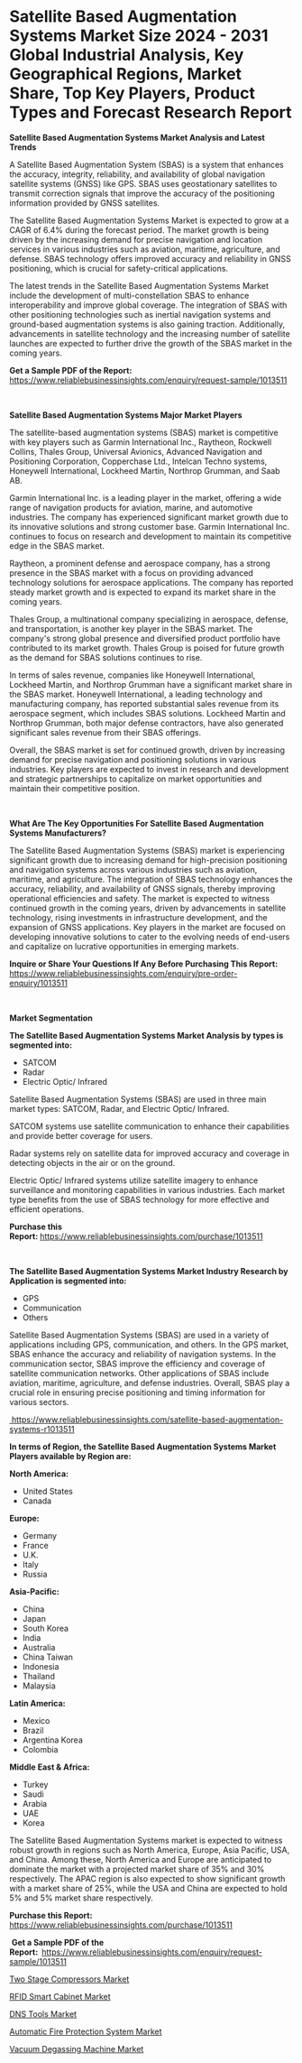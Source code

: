 <p><h1>Satellite Based Augmentation Systems Market Size 2024 - 2031 Global Industrial Analysis, Key Geographical Regions, Market Share, Top Key Players, Product Types and Forecast Research Report</h1></p><p><strong>Satellite Based Augmentation Systems Market Analysis and Latest Trends</strong></p>
<p><p>A Satellite Based Augmentation System (SBAS) is a system that enhances the accuracy, integrity, reliability, and availability of global navigation satellite systems (GNSS) like GPS. SBAS uses geostationary satellites to transmit correction signals that improve the accuracy of the positioning information provided by GNSS satellites.</p><p>The Satellite Based Augmentation Systems Market is expected to grow at a CAGR of 6.4% during the forecast period. The market growth is being driven by the increasing demand for precise navigation and location services in various industries such as aviation, maritime, agriculture, and defense. SBAS technology offers improved accuracy and reliability in GNSS positioning, which is crucial for safety-critical applications.</p><p>The latest trends in the Satellite Based Augmentation Systems Market include the development of multi-constellation SBAS to enhance interoperability and improve global coverage. The integration of SBAS with other positioning technologies such as inertial navigation systems and ground-based augmentation systems is also gaining traction. Additionally, advancements in satellite technology and the increasing number of satellite launches are expected to further drive the growth of the SBAS market in the coming years.</p></p>
<p><strong>Get a Sample PDF of the Report:&nbsp;</strong> <a href="https://www.reliablebusinessinsights.com/enquiry/request-sample/1013511">https://www.reliablebusinessinsights.com/enquiry/request-sample/1013511</a></p>
<p>&nbsp;</p>
<p><strong>Satellite Based Augmentation Systems Major Market Players</strong></p>
<p><p>The satellite-based augmentation systems (SBAS) market is competitive with key players such as Garmin International Inc., Raytheon, Rockwell Collins, Thales Group, Universal Avionics, Advanced Navigation and Positioning Corporation, Copperchase Ltd., Intelcan Techno systems, Honeywell International, Lockheed Martin, Northrop Grumman, and Saab AB.</p><p>Garmin International Inc. is a leading player in the market, offering a wide range of navigation products for aviation, marine, and automotive industries. The company has experienced significant market growth due to its innovative solutions and strong customer base. Garmin International Inc. continues to focus on research and development to maintain its competitive edge in the SBAS market.</p><p>Raytheon, a prominent defense and aerospace company, has a strong presence in the SBAS market with a focus on providing advanced technology solutions for aerospace applications. The company has reported steady market growth and is expected to expand its market share in the coming years.</p><p>Thales Group, a multinational company specializing in aerospace, defense, and transportation, is another key player in the SBAS market. The company's strong global presence and diversified product portfolio have contributed to its market growth. Thales Group is poised for future growth as the demand for SBAS solutions continues to rise.</p><p>In terms of sales revenue, companies like Honeywell International, Lockheed Martin, and Northrop Grumman have a significant market share in the SBAS market. Honeywell International, a leading technology and manufacturing company, has reported substantial sales revenue from its aerospace segment, which includes SBAS solutions. Lockheed Martin and Northrop Grumman, both major defense contractors, have also generated significant sales revenue from their SBAS offerings.</p><p>Overall, the SBAS market is set for continued growth, driven by increasing demand for precise navigation and positioning solutions in various industries. Key players are expected to invest in research and development and strategic partnerships to capitalize on market opportunities and maintain their competitive position.</p></p>
<p>&nbsp;</p>
<p><strong>What Are The Key Opportunities For Satellite Based Augmentation Systems Manufacturers?</strong></p>
<p><p>The Satellite Based Augmentation Systems (SBAS) market is experiencing significant growth due to increasing demand for high-precision positioning and navigation systems across various industries such as aviation, maritime, and agriculture. The integration of SBAS technology enhances the accuracy, reliability, and availability of GNSS signals, thereby improving operational efficiencies and safety. The market is expected to witness continued growth in the coming years, driven by advancements in satellite technology, rising investments in infrastructure development, and the expansion of GNSS applications. Key players in the market are focused on developing innovative solutions to cater to the evolving needs of end-users and capitalize on lucrative opportunities in emerging markets.</p></p>
<p><strong>Inquire or Share Your Questions If Any Before Purchasing This Report:</strong> <a href="https://www.reliablebusinessinsights.com/enquiry/pre-order-enquiry/1013511">https://www.reliablebusinessinsights.com/enquiry/pre-order-enquiry/1013511</a></p>
<p>&nbsp;</p>
<p><strong>Market Segmentation</strong></p>
<p><strong>The Satellite Based Augmentation Systems Market Analysis by types is segmented into:</strong></p>
<p><ul><li>SATCOM</li><li>Radar</li><li>Electric Optic/ Infrared</li></ul></p>
<p><p>Satellite Based Augmentation Systems (SBAS) are used in three main market types: SATCOM, Radar, and Electric Optic/ Infrared. </p><p>SATCOM systems use satellite communication to enhance their capabilities and provide better coverage for users. </p><p>Radar systems rely on satellite data for improved accuracy and coverage in detecting objects in the air or on the ground. </p><p>Electric Optic/ Infrared systems utilize satellite imagery to enhance surveillance and monitoring capabilities in various industries. Each market type benefits from the use of SBAS technology for more effective and efficient operations.</p></p>
<p><strong>Purchase this Report:&nbsp;</strong><a href="https://www.reliablebusinessinsights.com/purchase/1013511">https://www.reliablebusinessinsights.com/purchase/1013511</a></p>
<p>&nbsp;</p>
<p><strong>The Satellite Based Augmentation Systems Market Industry Research by Application is segmented into:</strong></p>
<p><ul><li>GPS</li><li>Communication</li><li>Others</li></ul></p>
<p><p>Satellite Based Augmentation Systems (SBAS) are used in a variety of applications including GPS, communication, and others. In the GPS market, SBAS enhance the accuracy and reliability of navigation systems. In the communication sector, SBAS improve the efficiency and coverage of satellite communication networks. Other applications of SBAS include aviation, maritime, agriculture, and defense industries. Overall, SBAS play a crucial role in ensuring precise positioning and timing information for various sectors.</p></p>
<p><a href="https://www.reliablebusinessinsights.com/satellite-based-augmentation-systems-r1013511">&nbsp;https://www.reliablebusinessinsights.com/satellite-based-augmentation-systems-r1013511</a></p>
<p><strong>In terms of Region, the Satellite Based Augmentation Systems Market Players available by Region are:</strong></p>
<p>
    <p> <strong> North America: </strong>
        <ul>
            <li>United States</li>
            <li>Canada</li>
        </ul>
        </p> 
    <p> <strong> Europe: </strong>
        <ul>
            <li>Germany</li>
            <li>France</li>
            <li>U.K.</li>
            <li>Italy</li>
            <li>Russia</li>
        </ul>
        </p> 
    <p> <strong> Asia-Pacific: </strong>
        <ul>
            <li>China</li>
            <li>Japan</li>
            <li>South Korea</li>
            <li>India</li>
            <li>Australia</li>
            <li>China Taiwan</li>
            <li>Indonesia</li>
            <li>Thailand</li>
            <li>Malaysia</li>
        </ul>
        </p> 
    <p> <strong> Latin America: </strong>
        <ul>
            <li>Mexico</li>
            <li>Brazil</li>
            <li>Argentina Korea</li>
            <li>Colombia</li>
        </ul>
        </p> 
    <p> <strong> Middle East & Africa: </strong>
        <ul>
            <li>Turkey</li>
            <li>Saudi</li>
            <li>Arabia</li>
            <li>UAE</li>
            <li>Korea</li>
        </ul>
    </p>
    </p>
<p><p>The Satellite Based Augmentation Systems market is expected to witness robust growth in regions such as North America, Europe, Asia Pacific, USA, and China. Among these, North America and Europe are anticipated to dominate the market with a projected market share of 35% and 30% respectively. The APAC region is also expected to show significant growth with a market share of 25%, while the USA and China are expected to hold 5% and 5% market share respectively.</p></p>
<p><strong>Purchase this Report: </strong><a href="https://www.reliablebusinessinsights.com/purchase/1013511">https://www.reliablebusinessinsights.com/purchase/1013511</a></p>
<p>&nbsp;<strong>Get a Sample PDF of the Report:&nbsp;&nbsp;</strong><a href="https://www.reliablebusinessinsights.com/enquiry/request-sample/1013511">https://www.reliablebusinessinsights.com/enquiry/request-sample/1013511</a></p>
<p><strong></strong></p>
<p><p><a href="https://medium.com/@marisolking1/two-stage-compressors-market-emerging-trends-and-future-prospects-for-period-from-2024-to-2031-0d72aefe4969">Two Stage Compressors Market</a></p><p><a href="https://medium.com/@alan.buckland656/rfid-smart-cabinet-market-share-and-new-trends-analysis-by-its-type-application-end-use-and-5d65bd0528c4">RFID Smart Cabinet Market</a></p><p><a href="https://github.com/angeliabkratze/Market-Research-Report-List-2/blob/main/dns-tools-market.md">DNS Tools Market</a></p><p><a href="https://github.com/Angelnienowdseej3e45z3p8c/Market-Research-Report-List-3/blob/main/automatic-fire-protection-system-market.md">Automatic Fire Protection System Market</a></p><p><a href="https://medium.com/@stephanmorissette/vacuum-degassing-machine-market-global-market-insights-and-sales-trends-2024-to-2031-f12d19d5576b">Vacuum Degassing Machine Market</a></p></p>